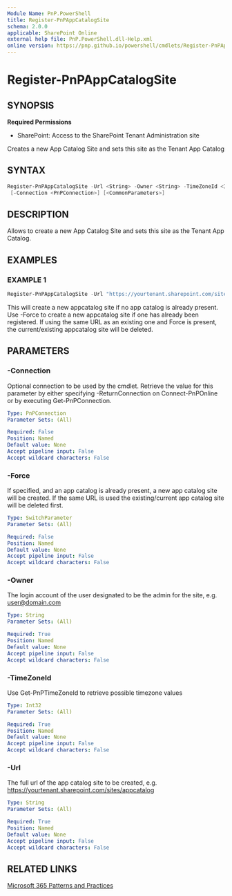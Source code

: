 ```yaml
---
Module Name: PnP.PowerShell
title: Register-PnPAppCatalogSite
schema: 2.0.0
applicable: SharePoint Online
external help file: PnP.PowerShell.dll-Help.xml
online version: https://pnp.github.io/powershell/cmdlets/Register-PnPAppCatalogSite.html
---
```

 
# Register-PnPAppCatalogSite

## SYNOPSIS

**Required Permissions**

* SharePoint: Access to the SharePoint Tenant Administration site

Creates a new App Catalog Site and sets this site as the Tenant App Catalog

## SYNTAX

```powershell
Register-PnPAppCatalogSite -Url <String> -Owner <String> -TimeZoneId <Int32> [-Force]
 [-Connection <PnPConnection>] [<CommonParameters>]
```

## DESCRIPTION

Allows to create a new App Catalog Site and sets this site as the Tenant App Catalog.

## EXAMPLES

### EXAMPLE 1
```powershell
Register-PnPAppCatalogSite -Url "https://yourtenant.sharepoint.com/sites/appcatalog" -Owner admin@domain.com -TimeZoneId 4
```

This will create a new appcatalog site if no app catalog is already present. Use -Force to create a new appcatalog site if one has already been registered. If using the same URL as an existing one and Force is present, the current/existing appcatalog site will be deleted.

## PARAMETERS

### -Connection
Optional connection to be used by the cmdlet. Retrieve the value for this parameter by either specifying -ReturnConnection on Connect-PnPOnline or by executing Get-PnPConnection.

```yaml
Type: PnPConnection
Parameter Sets: (All)

Required: False
Position: Named
Default value: None
Accept pipeline input: False
Accept wildcard characters: False
```

### -Force
If specified, and an app catalog is already present, a new app catalog site will be created. If the same URL is used the existing/current app catalog site will be deleted first.

```yaml
Type: SwitchParameter
Parameter Sets: (All)

Required: False
Position: Named
Default value: None
Accept pipeline input: False
Accept wildcard characters: False
```

### -Owner
The login account of the user designated to be the admin for the site, e.g. user@domain.com

```yaml
Type: String
Parameter Sets: (All)

Required: True
Position: Named
Default value: None
Accept pipeline input: False
Accept wildcard characters: False
```

### -TimeZoneId
Use Get-PnPTimeZoneId to retrieve possible timezone values

```yaml
Type: Int32
Parameter Sets: (All)

Required: True
Position: Named
Default value: None
Accept pipeline input: False
Accept wildcard characters: False
```

### -Url
The full url of the app catalog site to be created, e.g. https://yourtenant.sharepoint.com/sites/appcatalog

```yaml
Type: String
Parameter Sets: (All)

Required: True
Position: Named
Default value: None
Accept pipeline input: False
Accept wildcard characters: False
```

## RELATED LINKS

[Microsoft 365 Patterns and Practices](https://aka.ms/m365pnp)


